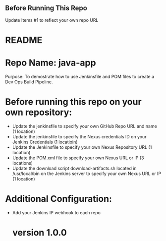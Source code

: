 
## Before Running This Repo
Update Items #1 to reflect your own repo URL


<H1>README</H1>
<H1>Repo Name: java-app</H1>
<P>Purpose: To demostrate how to use Jenkinsfile and POM files to create a Dev Ops Build Pipeline. 
</P>

<H1>Before running this repo on your own repository:</H1>

<UL>

<LI>Update the jenkinsfile to specify your own GitHub Repo URL and name (1 location)
<LI>Update the jenkinsfile to specify the Nexus credentials ID on your Jenkins Credentials  (1 locatioin)
<LI>Update the Jenkinsfile to specify your own Nexus Repository URL (1 location)
<LI>Update the POM.xml file to specify your own Nexus URL or IP (3 locations)
<LI>Update the download script download-artifacts.sh located in /usr/local/bin on the Jenkins server to specify your own Nexus URL or IP (1 location)
</UL>
  
<H1>Additional Configuration:</H1>

<UL>
<LI>Add your Jenkins IP webhook to each repo

<H1>version 1.0.0 </H1>

